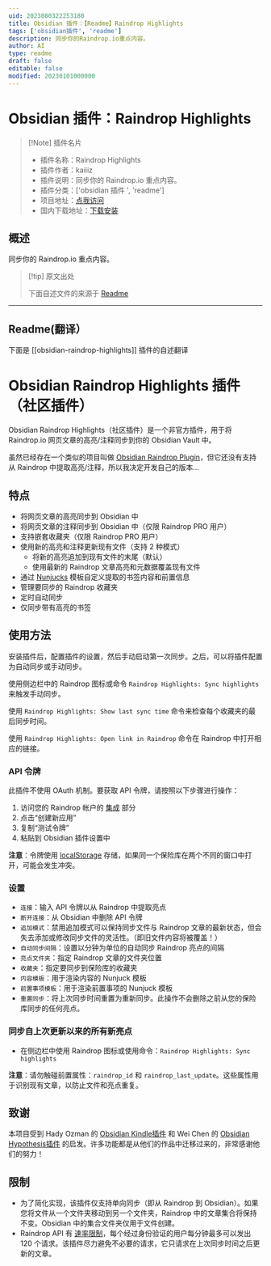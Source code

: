 ```yaml
---
uid: 2023080322253180
title: Obsidian 插件：【Readme】Raindrop Highlights
tags: ['obsidian插件', 'readme']
description: 同步你的Raindrop.io重点内容。
author: AI
type: readme
draft: false
editable: false
modified: 20230101000000
---
```


# Obsidian 插件：Raindrop Highlights

> [!Note] 插件名片
> - 插件名称：Raindrop Highlights
> - 插件作者：kaiiiz
> - 插件说明：同步你的 Raindrop.io 重点内容。
> - 插件分类：['obsidian 插件 ', 'readme']
> - 项目地址：[点我访问](https://github.com/kaiiiz/obsidian-raindrop-highlights-plugin)
> - 国内下载地址：[下载安装](https://pkmer.cn/products/plugin/pluginMarket/?obsidian-raindrop-highlights)

## 概述

同步你的 Raindrop.io 重点内容。

> [!tip] 原文出处
>
>下面自述文件的来源于 [Readme](https://ghproxy.net/https://raw.githubusercontent.com/kaiiiz/obsidian-raindrop-highlights-plugin/main/README.md)
>

---

## Readme(翻译）

下面是 [[obsidian-raindrop-highlights]] 插件的自述翻译

# Obsidian Raindrop Highlights 插件（社区插件）

Obsidian Raindrop Highlights（社区插件）是一个非官方插件，用于将 Raindrop.io 网页文章的高亮/注释同步到你的 Obsidian Vault 中。

虽然已经存在一个类似的项目叫做 [Obsidian Raindrop Plugin](https://github.com/mtopping/obsidian-raindrop)，但它还没有支持从 Raindrop 中提取高亮/注释，所以我决定开发自己的版本...

## 特点

- 将网页文章的高亮同步到 Obsidian 中
- 将网页文章的注释同步到 Obsidian 中（仅限 Raindrop PRO 用户）
- 支持嵌套收藏夹（仅限 Raindrop PRO 用户）
- 使用新的高亮和注释更新现有文件（支持 2 种模式）
  - 将新的高亮追加到现有文件的末尾（默认）
  - 使用最新的 Raindrop 文章高亮和元数据覆盖现有文件
- 通过 [Nunjucks](https://mozilla.github.io/nunjucks/) 模板自定义提取的书签内容和前置信息
- 管理要同步的 Raindrop 收藏夹
- 定时自动同步
- 仅同步带有高亮的书签

## 使用方法

安装插件后，配置插件的设置，然后手动启动第一次同步。之后，可以将插件配置为自动同步或手动同步。

使用侧边栏中的 Raindrop 图标或命令 `Raindrop Highlights: Sync highlights` 来触发手动同步。

使用 `Raindrop Highlights: Show last sync time` 命令来检查每个收藏夹的最后同步时间。

使用 `Raindrop Highlights: Open link in Raindrop` 命令在 Raindrop 中打开相应的链接。

### API 令牌

此插件不使用 OAuth 机制。要获取 API 令牌，请按照以下步骤进行操作：

1. 访问您的 Raindrop 帐户的 [集成](https://app.raindrop.io/settings/integrations) 部分
2. 点击“创建新应用”
3. 复制“测试令牌”
4. 粘贴到 Obsidian 插件设置中

**注意**：令牌使用 [localStorage](https://developer.mozilla.org/en-US/docs/Web/API/Window/localStorage) 存储，如果同一个保险库在两个不同的窗口中打开，可能会发生冲突。

### 设置

- `连接`：输入 API 令牌以从 Raindrop 中提取亮点
- `断开连接`：从 Obsidian 中删除 API 令牌
- `追加模式`：禁用追加模式可以保持同步文件与 Raindrop 文章的最新状态，但会失去添加或修改同步文件的灵活性。（即旧文件内容将被覆盖！）
- `自动同步间隔`：设置以分钟为单位的自动同步 Raindrop 亮点的间隔
- `亮点文件夹`：指定 Raindrop 文章的文件夹位置
- `收藏夹`：指定要同步到保险库的收藏夹
- `内容模板`：用于渲染内容的 Nunjuck 模板
- `前置事项模板`：用于渲染前置事项的 Nunjuck 模板
- `重置同步`：将上次同步时间重置为重新同步。此操作不会删除之前从您的保险库同步的任何亮点。

### 同步自上次更新以来的所有新亮点

- 在侧边栏中使用 Raindrop 图标或使用命令：`Raindrop Highlights: Sync highlights`

**注意**：请勿触碰前置属性：`raindrop_id` 和 `raindrop_last_update`。这些属性用于识别现有文章，以防止文件和亮点重复。

## 致谢

本项目受到 Hady Ozman 的 [Obsidian Kindle插件](https://github.com/hadynz/obsidian-kindle-plugin) 和 Wei Chen 的 [Obsidian Hypothesis插件](https://github.com/weichenw/obsidian-hypothesis-plugin) 的启发。许多功能都是从他们的作品中迁移过来的，非常感谢他们的努力！

## 限制

- 为了简化实现，该插件仅支持单向同步（即从 Raindrop 到 Obsidian）。如果您将文件从一个文件夹移动到另一个文件夹，Raindrop 中的文章集合将保持不变。Obsidian 中的集合文件夹仅用于文件创建。
- Raindrop API 有 [速率限制](https://developer.raindrop.io/#rate-limiting)，每个经过身份验证的用户每分钟最多可以发出 120 个请求。该插件尽力避免不必要的请求，它只请求在上次同步时间之后更新的文章。



